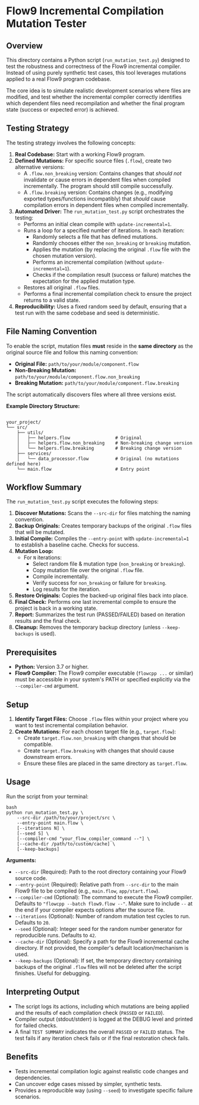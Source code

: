 # Flow9 Incremental Compilation Mutation Tester

## Overview

This directory contains a Python script (`run_mutation_test.py`) designed to test the robustness and correctness of the Flow9 incremental compiler. Instead of using purely synthetic test cases, this tool leverages mutations applied to a real Flow9 program codebase.

The core idea is to simulate realistic development scenarios where files are modified, and test whether the incremental compiler correctly identifies which dependent files need recompilation and whether the final program state (success or expected error) is achieved.

## Testing Strategy

The testing strategy involves the following concepts:

1.  **Real Codebase:** Start with a working Flow9 program.
2.  **Defined Mutations:** For specific source files (`.flow`), create two alternative versions:
	*   A `.flow.non_breaking` version: Contains changes that *should not* invalidate or cause errors in dependent files when compiled incrementally. The program should still compile successfully.
	*   A `.flow.breaking` version: Contains changes (e.g., modifying exported types/functions incompatibly) that *should* cause compilation errors in dependent files when compiled incrementally.
3.  **Automated Driver:** The `run_mutation_test.py` script orchestrates the testing:
	*   Performs an initial clean compile with `update-incremental=1`.
	*   Runs a loop for a specified number of iterations. In each iteration:
		*   Randomly selects a file that has defined mutations.
		*   Randomly chooses either the `non_breaking` or `breaking` mutation.
		*   Applies the mutation (by replacing the original `.flow` file with the chosen mutation version).
		*   Performs an incremental compilation (without `update-incremental=1`).
		*   Checks if the compilation result (success or failure) matches the expectation for the applied mutation type.
	*   Restores all original `.flow` files.
	*   Performs a final incremental compilation check to ensure the project returns to a valid state.
4.  **Reproducibility:** Uses a fixed random seed by default, ensuring that a test run with the same codebase and seed is deterministic.

## File Naming Convention

To enable the script, mutation files **must** reside in the **same directory** as the original source file and follow this naming convention:

*   **Original File:** `path/to/your/module/component.flow`
*   **Non-Breaking Mutation:** `path/to/your/module/component.flow.non_breaking`
*   **Breaking Mutation:** `path/to/your/module/component.flow.breaking`

The script automatically discovers files where all three versions exist.

**Example Directory Structure:**

```

your_project/
└── src/
    ├── utils/
    │   ├── helpers.flow                 # Original
    │   ├── helpers.flow.non_breaking    # Non-breaking change version
    │   └── helpers.flow.breaking        # Breaking change version
    ├── services/
    │   └── data_processor.flow          # Original (no mutations defined here)
    └── main.flow                        # Entry point

```

## Workflow Summary

The `run_mutation_test.py` script executes the following steps:

1.  **Discover Mutations:** Scans the `--src-dir` for files matching the naming convention.
2.  **Backup Originals:** Creates temporary backups of the original `.flow` files that will be mutated.
3.  **Initial Compile:** Compiles the `--entry-point` with `update-incremental=1` to establish a baseline cache. Checks for success.
4.  **Mutation Loop:**
	*   For `N` iterations:
		*   Select random file & mutation type (`non_breaking` or `breaking`).
		*   Copy mutation file over the original `.flow` file.
		*   Compile incrementally.
		*   Verify success for `non_breaking` or failure for `breaking`.
		*   Log results for the iteration.
5.  **Restore Originals:** Copies the backed-up original files back into place.
6.  **Final Check:** Performs one last incremental compile to ensure the project is back in a working state.
7.  **Report:** Summarizes the test run (PASSED/FAILED) based on iteration results and the final check.
8.  **Cleanup:** Removes the temporary backup directory (unless `--keep-backups` is used).

## Prerequisites

*   **Python:** Version 3.7 or higher.
*   **Flow9 Compiler:** The Flow9 compiler executable (`flowcpp ...` or similar) must be accessible in your system's PATH or specified explicitly via the `--compiler-cmd` argument.

## Setup

1.  **Identify Target Files:** Choose `.flow` files within your project where you want to test incremental compilation behavior.
2.  **Create Mutations:** For each chosen target file (e.g., `target.flow`):
	*   Create `target.flow.non_breaking` with changes that should be compatible.
	*   Create `target.flow.breaking` with changes that should cause downstream errors.
	*   Ensure these files are placed in the same directory as `target.flow`.

## Usage

Run the script from your terminal:

```
bash
python run_mutation_test.py \
    --src-dir /path/to/your/project/src \
    --entry-point main.flow \
    [--iterations N] \
    [--seed S] \
    [--compiler-cmd "your_flow_compiler_command --"] \
    [--cache-dir /path/to/custom/cache] \
    [--keep-backups]

```

**Arguments:**

*   `--src-dir` (Required): Path to the root directory containing your Flow9 source code.
*   `--entry-point` (Required): Relative path from `--src-dir` to the main Flow9 file to be compiled (e.g., `main.flow`, `app/start.flow`).
*   `--compiler-cmd` (Optional): The command to execute the Flow9 compiler. Defaults to `"flowcpp --batch flow9.flow --"`. Make sure to include `--` at the end if your compiler expects options after the source file.
*   `--iterations` (Optional): Number of random mutation test cycles to run. Defaults to `20`.
*   `--seed` (Optional): Integer seed for the random number generator for reproducible runs. Defaults to `42`.
*   `--cache-dir` (Optional): Specify a path for the Flow9 incremental cache directory. If not provided, the compiler's default location/mechanism is used.
*   `--keep-backups` (Optional): If set, the temporary directory containing backups of the original `.flow` files will not be deleted after the script finishes. Useful for debugging.

## Interpreting Output

*   The script logs its actions, including which mutations are being applied and the results of each compilation check (`PASSED` or `FAILED`).
*   Compiler output (stdout/stderr) is logged at the DEBUG level and printed for failed checks.
*   A final `TEST SUMMARY` indicates the overall `PASSED` or `FAILED` status. The test fails if any iteration check fails or if the final restoration check fails.

## Benefits

*   Tests incremental compilation logic against realistic code changes and dependencies.
*   Can uncover edge cases missed by simpler, synthetic tests.
*   Provides a reproducible way (using `--seed`) to investigate specific failure scenarios.
